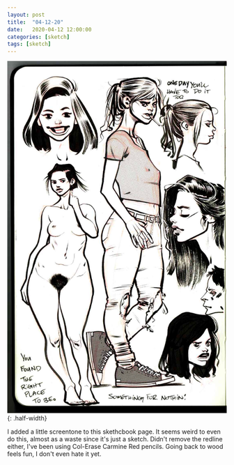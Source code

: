 ```yaml
---
layout: post
title:  "04-12-20"
date:   2020-04-12 12:00:00
categories: [sketch]
tags: [sketch]
---
```


![sketch doodle ink moleskine](/assets/img/04-12-20.jpg){: .half-width}

I added a little screentone to this skethcbook page.  It seems weird to even do this, almost as a waste since it's just a sketch.  Didn't remove the redline either, I've been using Col-Erase Carmine Red pencils.  Going back to wood feels fun, I don't even hate it yet.
